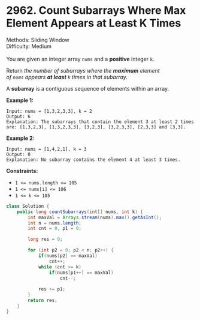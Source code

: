 # 2962. Count Subarrays Where Max Element Appears at Least K Times  

  Methods: Sliding Window </br> Difficulty: Medium </br> </br>You are given an integer array `nums` and a **positive** integer `k`.

Return *the number of subarrays where the ****maximum**** element of *`nums`* appears ****at least**** *`k`* times in that subarray.*

A **subarray** is a contiguous sequence of elements within an array.

**Example 1:**

```plain text
Input: nums = [1,3,2,3,3], k = 2
Output: 6
Explanation: The subarrays that contain the element 3 at least 2 times are: [1,3,2,3], [1,3,2,3,3], [3,2,3], [3,2,3,3], [2,3,3] and [3,3].
```

**Example 2:**

```plain text
Input: nums = [1,4,2,1], k = 3
Output: 0
Explanation: No subarray contains the element 4 at least 3 times.
```

**Constraints:**

- `1 <= nums.length <= 105`
- `1 <= nums[i] <= 106`
- `1 <= k <= 105`
```java
class Solution {
    public long countSubarrays(int[] nums, int k) {
        int maxVal = Arrays.stream(nums).max().getAsInt();
        int n = nums.length;
        int cnt = 0, p1 = 0;

        long res = 0;

        for (int p2 = 0; p2 < n; p2++) {
            if(nums[p2] == maxVal)
                cnt++;
            while (cnt >= k) 
                if(nums[p1++] == maxVal)
                    cnt--;
            
            res += p1;
        }
        return res;
    }
}
```

